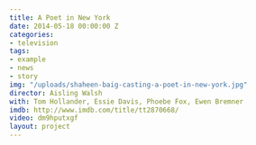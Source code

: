 ```yaml
---
title: A Poet in New York
date: 2014-05-18 00:00:00 Z
categories:
- television
tags:
- example
- news
- story
img: "/uploads/shaheen-baig-casting-a-poet-in-new-york.jpg"
director: Aisling Walsh
with: Tom Hollander, Essie Davis, Phoebe Fox, Ewen Bremner
imdb: http://www.imdb.com/title/tt2870668/
video: dm9hputxgf
layout: project
---
```


